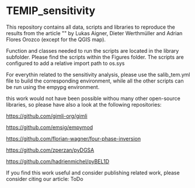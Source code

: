 # TEMIP_sensitivity

This repository contains all data, scripts and libraries to reproduce the results from the article "" by Lukas Aigner, Dieter Werthmüller and Adrian Flores Orozco (except for the QGIS map).

Function and classes needed to run the scripts are located in the library subfolder.
Please find the scripts within the Figures folder. The scripts are configured to add a relative import path to os.sys

For everythin related to the sensitivity analysis, please use the salib_tem.yml file to build the corresponding environment, while all the other scripts can be run using the empypg environment.

this work would not have been possible withou many other open-source libraries, so please have also a look at the following repositories:

https://github.com/gimli-org/gimli

https://github.com/emsig/empymod

https://github.com/florian-wagner/four-phase-inversion

https://github.com/zperzan/pyDGSA

https://github.com/hadrienmichel/pyBEL1D

If you find this work useful and consider publishing related work, please consider citing our article:
ToDo

